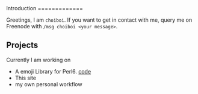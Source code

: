 <title>0 - Intro</title>
<link rel="stylesheet" href="index.css">
Introduction
=============

Greetings, I am `choiboi`. If you want to get in contact with me, query me on Freenode with `/msg choiboi <your message>`.

Projects
--------

Currently I am working on

* A emoji Library for Perl6. [code](https://github.com/XiKuuKy/Avolution-Emoji)
* This site
* my own personal workflow
